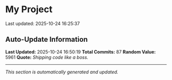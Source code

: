 # My Project


Last updated: 2025-10-24 16:25:37






























































































































































































































































































































































































































































































## Auto-Update Information

**Last Updated:** 2025-10-24 16:50:19
**Total Commits:** 87
**Random Value:** 5961
**Quote:** _Shipping code like a boss._

---
_This section is automatically generated and updated._